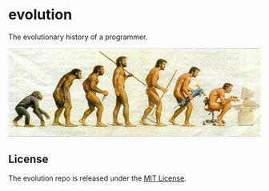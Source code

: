 # evolution
The evolutionary history of a programmer.

![](https://github.com/TanChao90/evolution/raw/master/res/evolution.jpg)


## License
The evolution repo is released under the [MIT License](https://opensource.org/licenses/MIT).